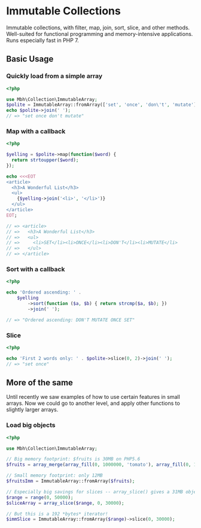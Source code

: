 # Immutable Collections

Immutable collections, with filter, map, join, sort, slice, and other methods. Well-suited for functional programming and memory-intensive applications. Runs especially fast in PHP 7.

## Basic Usage

### Quickly load from a simple array

```php
<?php

use Mbh\Collection\ImmutableArray;
$polite = ImmutableArray::fromArray(['set', 'once', 'don\'t', 'mutate']);
echo $polite->join(' ');
// => "set once don't mutate"
```

### Map with a callback

```php
<?php

$yelling = $polite->map(function($word) {
  return strtoupper($word);
});

echo <<<EOT
<article>
  <h3>A Wonderful List</h3>
  <ul>
    {$yelling->join('<li>', '</li>')}
  </ul>
</article>
EOT;

// => <article>
// =>   <h3>A Wonderful List</h3>
// =>   <ul>
// =>     <li>SET</li><li>ONCE</li><li>DON'T</li><li>MUTATE</li>
// =>   </ul>
// => </article>
```

### Sort with a callback

```php
<?php

echo 'Ordered ascending: ' .
    $yelling
        ->sort(function ($a, $b) { return strcmp($a, $b); })
        ->join(' ');

// => "Ordered ascending: DON'T MUTATE ONCE SET"
```

### Slice

```php
<?php

echo 'First 2 words only: ' . $polite->slice(0, 2)->join(' ');
// => "set once"
```

## More of the same

Until recently we saw examples of how to use certain features in small arrays. Now we could go to another level, and apply other functions to slightly larger arrays.

### Load big objects

```php
<?php

use Mbh\Collection\ImmutableArray;

// Big memory footprint: $fruits is 30MB on PHP5.6
$fruits = array_merge(array_fill(0, 1000000, 'tomato'), array_fill(0, 1000000, 'banana'));

// Small memory footprint: only 12MB
$fruitsImm = ImmutableArray::fromArray($fruits);

// Especially big savings for slices -- array_slice() gives a 31MB object
$range = range(0, 50000);
$sliceArray = array_slice($range, 0, 30000);

// But this is a 192 *bytes* iterator!
$immSlice = ImmutableArray::fromArray($range)->slice(0, 30000);
```
